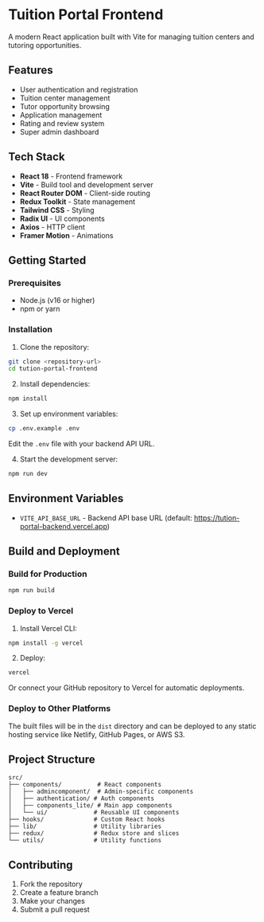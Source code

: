 # Tuition Portal Frontend

A modern React application built with Vite for managing tuition centers and tutoring opportunities.

## Features

- User authentication and registration
- Tuition center management
- Tutor opportunity browsing
- Application management
- Rating and review system
- Super admin dashboard

## Tech Stack

- **React 18** - Frontend framework
- **Vite** - Build tool and development server
- **React Router DOM** - Client-side routing
- **Redux Toolkit** - State management
- **Tailwind CSS** - Styling
- **Radix UI** - UI components
- **Axios** - HTTP client
- **Framer Motion** - Animations

## Getting Started

### Prerequisites

- Node.js (v16 or higher)
- npm or yarn

### Installation

1. Clone the repository:

```bash
git clone <repository-url>
cd tution-portal-frontend
```

2. Install dependencies:

```bash
npm install
```

3. Set up environment variables:

```bash
cp .env.example .env
```

Edit the `.env` file with your backend API URL.

4. Start the development server:

```bash
npm run dev
```

## Environment Variables

- `VITE_API_BASE_URL` - Backend API base URL (default: https://tution-portal-backend.vercel.app)

## Build and Deployment

### Build for Production

```bash
npm run build
```

### Deploy to Vercel

1. Install Vercel CLI:

```bash
npm install -g vercel
```

2. Deploy:

```bash
vercel
```

Or connect your GitHub repository to Vercel for automatic deployments.

### Deploy to Other Platforms

The built files will be in the `dist` directory and can be deployed to any static hosting service like Netlify, GitHub Pages, or AWS S3.

## Project Structure

```
src/
├── components/          # React components
│   ├── admincomponent/  # Admin-specific components
│   ├── authentication/ # Auth components
│   ├── components_lite/ # Main app components
│   └── ui/             # Reusable UI components
├── hooks/              # Custom React hooks
├── lib/                # Utility libraries
├── redux/              # Redux store and slices
└── utils/              # Utility functions
```

## Contributing

1. Fork the repository
2. Create a feature branch
3. Make your changes
4. Submit a pull request
